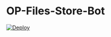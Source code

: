 # OP-Files-Store-Bot


[![Deploy](https://www.herokucdn.com/deploy/button.svg)](https://heroku.com/deploy?template=https://github.com/hanihere/OP-Files-Store-Bot)
